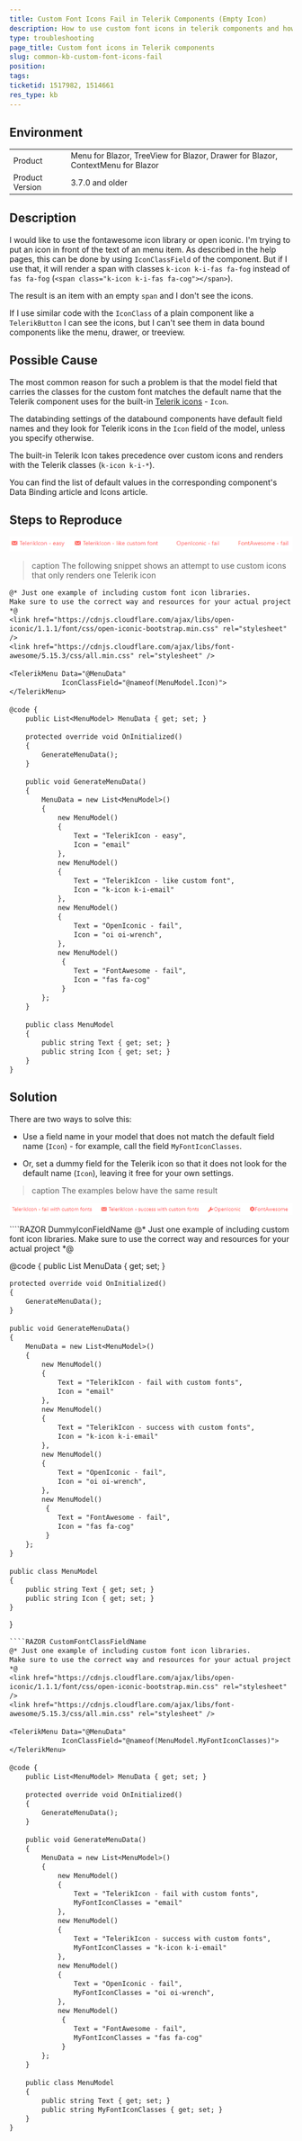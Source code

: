 ```yaml
---
title: Custom Font Icons Fail in Telerik Components (Empty Icon)
description: How to use custom font icons in telerik components and how to avoid them not rendering
type: troubleshooting
page_title: Custom font icons in Telerik components
slug: common-kb-custom-font-icons-fail
position: 
tags: 
ticketid: 1517982, 1514661
res_type: kb
---
```


## Environment

<table>
    <tbody>
        <tr>
            <td>Product</td>
            <td>Menu for Blazor, TreeView for Blazor, Drawer for Blazor, ContextMenu for Blazor</td>
        </tr>
        <tr>
            <td>Product Version</td>
            <td>3.7.0 and older</td>
        </tr>
    </tbody>
</table>


## Description

I would like to use the fontawesome icon library or open iconic. I'm trying to put an icon in front of the text of an menu item. As described in the help pages, this can be done by using `IconClassField` of the component. But if I use that, it will render a span with classes `k-icon k-i-fas fa-fog` instead of `fas fa-fog` (`<span class="k-icon k-i-fas fa-cog"></span>`).

The result is an item with an empty `span` and I don't see the icons.

If I use similar code with the `IconClass` of a plain component like a `TelerikButton` I can see the icons, but I can't see them in data bound components like the menu, drawer, or treeview.

## Possible Cause

The most common reason for such a problem is that the model field that carries the classes for the custom font matches the default name that the Telerik component uses for the built-in [Telerik icons](slug:common-features-icons) - `Icon`.

The databinding settings of the databound components have default field names and they look for Telerik icons in the `Icon` field of the model, unless you specify otherwise.

The built-in Telerik Icon takes precedence over custom icons and renders with the Telerik classes (`k-icon k-i-*`).

You can find the list of default values in the corresponding component's Data Binding article and Icons article.

## Steps to Reproduce

![custom font icons fail](images/custom-font-icons-fail.png)

>caption The following snippet shows an attempt to use custom icons that only renders one Telerik icon

<div class="skip-repl"></div>

````RAZOR
@* Just one example of including custom font icon libraries.
Make sure to use the correct way and resources for your actual project *@
<link href="https://cdnjs.cloudflare.com/ajax/libs/open-iconic/1.1.1/font/css/open-iconic-bootstrap.min.css" rel="stylesheet" />
<link href="https://cdnjs.cloudflare.com/ajax/libs/font-awesome/5.15.3/css/all.min.css" rel="stylesheet" />
    
<TelerikMenu Data="@MenuData"
             IconClassField="@nameof(MenuModel.Icon)">
</TelerikMenu>

@code {
    public List<MenuModel> MenuData { get; set; }

    protected override void OnInitialized()
    {
        GenerateMenuData();
    }

    public void GenerateMenuData()
    {
        MenuData = new List<MenuModel>()
        {
            new MenuModel()
            {
                Text = "TelerikIcon - easy",
                Icon = "email"
            },
            new MenuModel()
            {
                Text = "TelerikIcon - like custom font",
                Icon = "k-icon k-i-email"
            },
            new MenuModel()
            {
                Text = "OpenIconic - fail",
                Icon = "oi oi-wrench",
            },
            new MenuModel()
             {
                Text = "FontAwesome - fail",
                Icon = "fas fa-cog"
             }
        };
    }

    public class MenuModel
    {
        public string Text { get; set; }
        public string Icon { get; set; }
    }
}
````


## Solution

There are two ways to solve this:

* Use a field name in your model that does not match the default field name (`Icon`) - for example, call the field `MyFontIconClasses`.

* Or, set a dummy field for the Telerik icon so that it does not look for the default name (`Icon`), leaving it free for your own settings.

>caption The examples below have the same result

![custom font icons success](images/custom-font-icons-success.png)

<div class="skip-repl"></div>
````RAZOR DummyIconFieldName
@* Just one example of including custom font icon libraries.
Make sure to use the correct way and resources for your actual project *@
<link href="https://cdnjs.cloudflare.com/ajax/libs/open-iconic/1.1.1/font/css/open-iconic-bootstrap.min.css" rel="stylesheet" />
<link href="https://cdnjs.cloudflare.com/ajax/libs/font-awesome/5.15.3/css/all.min.css" rel="stylesheet" />

<TelerikMenu Data="@MenuData"
             IconClassField="@nameof(MenuModel.Icon)"
             IconField="dummy">
</TelerikMenu>

@code {
    public List<MenuModel> MenuData { get; set; }

    protected override void OnInitialized()
    {
        GenerateMenuData();
    }

    public void GenerateMenuData()
    {
        MenuData = new List<MenuModel>()
        {
            new MenuModel()
            {
                Text = "TelerikIcon - fail with custom fonts",
                Icon = "email"
            },
            new MenuModel()
            {
                Text = "TelerikIcon - success with custom fonts",
                Icon = "k-icon k-i-email"
            },
            new MenuModel()
            {
                Text = "OpenIconic - fail",
                Icon = "oi oi-wrench",
            },
            new MenuModel()
             {
                Text = "FontAwesome - fail",
                Icon = "fas fa-cog"
             }
        };
    }

    public class MenuModel
    {
        public string Text { get; set; }
        public string Icon { get; set; }
    }
}
````
````RAZOR CustomFontClassFieldName
@* Just one example of including custom font icon libraries.
Make sure to use the correct way and resources for your actual project *@
<link href="https://cdnjs.cloudflare.com/ajax/libs/open-iconic/1.1.1/font/css/open-iconic-bootstrap.min.css" rel="stylesheet" />
<link href="https://cdnjs.cloudflare.com/ajax/libs/font-awesome/5.15.3/css/all.min.css" rel="stylesheet" />

<TelerikMenu Data="@MenuData"
             IconClassField="@nameof(MenuModel.MyFontIconClasses)">
</TelerikMenu>

@code {
    public List<MenuModel> MenuData { get; set; }

    protected override void OnInitialized()
    {
        GenerateMenuData();
    }

    public void GenerateMenuData()
    {
        MenuData = new List<MenuModel>()
        {
            new MenuModel()
            {
                Text = "TelerikIcon - fail with custom fonts",
                MyFontIconClasses = "email"
            },
            new MenuModel()
            {
                Text = "TelerikIcon - success with custom fonts",
                MyFontIconClasses = "k-icon k-i-email"
            },
            new MenuModel()
            {
                Text = "OpenIconic - fail",
                MyFontIconClasses = "oi oi-wrench",
            },
            new MenuModel()
             {
                Text = "FontAwesome - fail",
                MyFontIconClasses = "fas fa-cog"
             }
        };
    }

    public class MenuModel
    {
        public string Text { get; set; }
        public string MyFontIconClasses { get; set; }
    }
}
````
